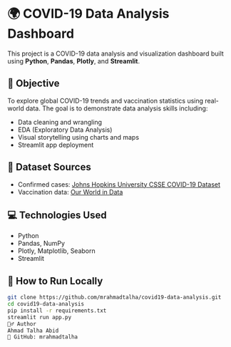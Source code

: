 # 🌍 COVID-19 Data Analysis Dashboard

This project is a COVID-19 data analysis and visualization dashboard built using **Python**, **Pandas**, **Plotly**, and **Streamlit**.

## 📌 Objective
To explore global COVID-19 trends and vaccination statistics using real-world data. The goal is to demonstrate data analysis skills including:
- Data cleaning and wrangling
- EDA (Exploratory Data Analysis)
- Visual storytelling using charts and maps
- Streamlit app deployment

## 📂 Dataset Sources
- Confirmed cases: [Johns Hopkins University CSSE COVID-19 Dataset](https://github.com/CSSEGISandData/COVID-19)
- Vaccination data: [Our World in Data](https://github.com/owid/covid-19-data)

## 💻 Technologies Used
- Python
- Pandas, NumPy
- Plotly, Matplotlib, Seaborn
- Streamlit

## 🚀 How to Run Locally
```bash
git clone https://github.com/mrahmadtalha/covid19-data-analysis.git
cd covid19-data-analysis
pip install -r requirements.txt
streamlit run app.py
🙋‍♂️ Author
Ahmad Talha Abid
🔗 GitHub: mrahmadtalha


